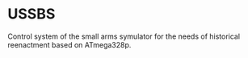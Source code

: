 # USSBS
Control system of the small arms symulator for the needs of historical reenactment based on ATmega328p.

